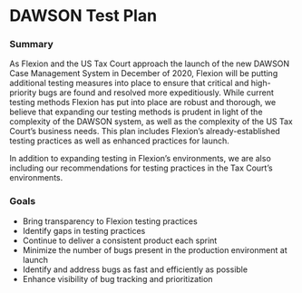 # DAWSON Test Plan

### Summary
As Flexion and the US Tax Court approach the launch of the new DAWSON Case Management System in December of 2020, Flexion will be putting additional testing measures into place to ensure that critical and high-priority bugs are found and resolved more expeditiously. While current testing methods Flexion has put into place are robust and thorough, we believe that expanding our testing methods is prudent in light of the complexity of the DAWSON system, as well as the complexity of the US Tax Court’s business needs. This plan includes Flexion’s already-established testing practices as well as enhanced practices for launch.

In addition to expanding testing in Flexion’s environments, we are also including our recommendations for testing practices in the Tax Court’s environments.

### Goals
* Bring transparency to Flexion testing practices
* Identify gaps in testing practices
* Continue to deliver a consistent product each sprint
* Minimize the number of bugs present in the production environment at launch
* Identify and address bugs as fast and efficiently as possible
* Enhance visibility of bug tracking and prioritization
